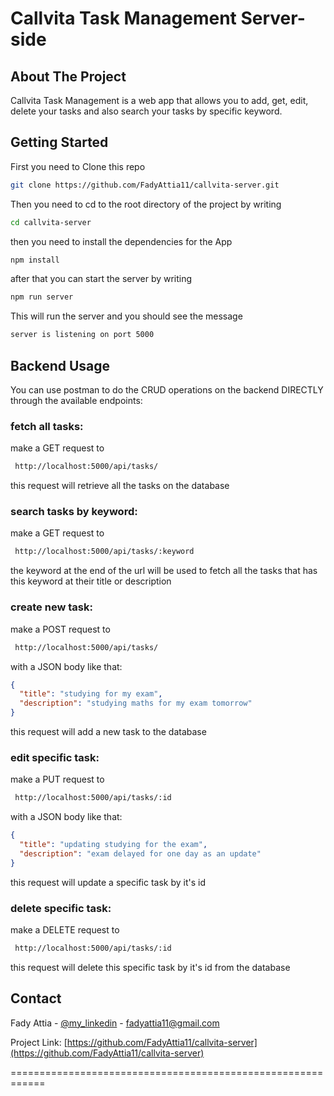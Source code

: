# Callvita Task Management Server-side

## About The Project

Callvita Task Management is a web app that allows you to add, get, edit, delete your tasks and also search your tasks by specific keyword.

## Getting Started

First you need to Clone this repo

```sh
git clone https://github.com/FadyAttia11/callvita-server.git
```

Then you need to cd to the root directory of the project by writing

```sh
cd callvita-server
```

then you need to install the dependencies for the App

```bash
npm install
```

after that you can start the server by writing

```bash
npm run server
```

This will run the server and you should see the message

```bash
server is listening on port 5000
```

## Backend Usage

You can use postman to do the CRUD operations on the backend DIRECTLY through the available endpoints:

### fetch all tasks:

make a GET request to

```sh
 http://localhost:5000/api/tasks/
```

this request will retrieve all the tasks on the database

### search tasks by keyword:

make a GET request to

```sh
 http://localhost:5000/api/tasks/:keyword
```

the keyword at the end of the url will be used to fetch all the tasks that has this keyword at their title or description

### create new task:

make a POST request to

```sh
 http://localhost:5000/api/tasks/
```

with a JSON body like that:

```json
{
  "title": "studying for my exam",
  "description": "studying maths for my exam tomorrow"
}
```

this request will add a new task to the database

### edit specific task:

make a PUT request to

```sh
 http://localhost:5000/api/tasks/:id
```

with a JSON body like that:

```json
{
  "title": "updating studying for the exam",
  "description": "exam delayed for one day as an update"
}
```

this request will update a specific task by it's id

### delete specific task:

make a DELETE request to

```sh
 http://localhost:5000/api/tasks/:id
```

this request will delete this specific task by it's id from the database


## Contact

Fady Attia - [@my_linkedin](https://www.linkedin.com/in/fady-attia-01) - fadyattia11@gmail.com

Project Link: [https://github.com/FadyAttia11/callvita-server](https://github.com/FadyAttia11/callvita-server)

============================================================
